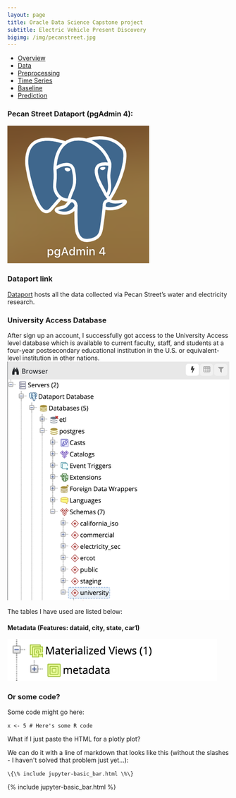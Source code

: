 ```yaml
---
layout: page
title: Oracle Data Science Capstone project
subtitle: Electric Vehicle Present Discovery
bigimg: /img/pecanstreet.jpg
---
```


   <link rel="stylesheet" type="text/css" href="css/main.css" />

   <div id= "main">
		<div id="menubar">
			<ul id="menu">
			    <li><a href="https://monarch2018.github.io/ev_prediction/index.html">Overview</a></li>
			    <li class = "selected"><a href="https://monarch2018.github.io/ev_prediction/data/">Data</a></li>
			    <li><a href="preprocessing.html">Preprocessing</a></li>
			    <li><a href="timeseries.html">Time Series</a></li>
			    <li><a href="baseline.html">Baseline</a></li>
			    <li><a href="prediction.html">Prediction</a></li>
			</ul>
		</div>
	
   </div>

### Pecan Street Dataport (pgAdmin 4):

![pgAdmin4|100x100,20%](/img/pgAdmin4.png)


### Dataport link

[Dataport](https://dataport.cloud/) hosts all the data collected via Pecan Street’s water and electricity research.

### University Access Database 
After sign up an account, I successfully got access to the University Access level database which is available to current faculty, staff, and students at a four-year postsecondary educational institution in the U.S. or equivalent-level institution in other nations. 
![university](/img/university.png)

The tables I have used are listed below:

#### Metadata (Features: dataid, city, state, car1) 
![metadata](/img/metadata.png)

### Or some code?

Some code might go here:

```
x <- 5 # Here's some R code
```

What if I just paste the HTML for a plotly plot?

We can do it with a line of markdown that looks like this (without the slashes - I haven't solved that problem just yet...):
```
\{\% include jupyter-basic_bar.html \%\}
```
{% include jupyter-basic_bar.html %}
